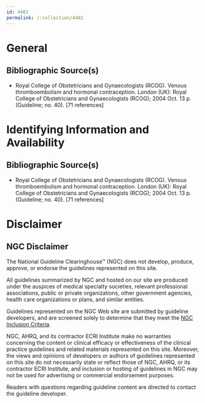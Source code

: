 ```yaml
---
id: 4481
permalink: /:collection/4481
---
```


# General

## Bibliographic Source(s)

- Royal College of Obstetricians and Gynaecologists (RCOG). Venous thromboembolism and hormonal contraception. London (UK): Royal College of Obstetricians and Gynaecologists (RCOG); 2004 Oct. 13 p. (Guideline; no. 40). [71 references]

# Identifying Information and Availability

## Bibliographic Source(s)

- Royal College of Obstetricians and Gynaecologists (RCOG). Venous thromboembolism and hormonal contraception. London (UK): Royal College of Obstetricians and Gynaecologists (RCOG); 2004 Oct. 13 p. (Guideline; no. 40). [71 references]

# Disclaimer

## NGC Disclaimer

The National Guideline Clearinghouse™ (NGC) does not develop, produce, approve, or endorse the guidelines represented on this site.

All guidelines summarized by NGC and hosted on our site are produced under the auspices of medical specialty societies, relevant professional associations, public or private organizations, other government agencies, health care organizations or plans, and similar entities.

Guidelines represented on the NGC Web site are submitted by guideline developers, and are screened solely to determine that they meet the [NGC Inclusion Criteria](/help-and-about/summaries/inclusion-criteria).

NGC, AHRQ, and its contractor ECRI Institute make no warranties concerning the content or clinical efficacy or effectiveness of the clinical practice guidelines and related materials represented on this site. Moreover, the views and opinions of developers or authors of guidelines represented on this site do not necessarily state or reflect those of NGC, AHRQ, or its contractor ECRI Institute, and inclusion or hosting of guidelines in NGC may not be used for advertising or commercial endorsement purposes.

Readers with questions regarding guideline content are directed to contact the guideline developer.

